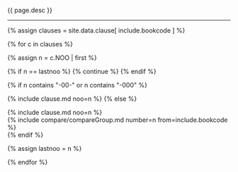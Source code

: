 {{ page.desc }}

***

{% assign clauses = site.data.clause[ include.bookcode ] %}

{% for c in clauses %}

{% assign n = c.NOO | first %}

{% if n == lastnoo %}
{% continue %}
{% endif %}

{% if n contains "-00-" or n contains "-000" %}
<!-- if Title -->
{% include clause.md noo=n %}
{% else %}
<!-- if Clause -->
<div id="SRC-{{n}}" class="compare-set">
<div class="compare-source">
{% include clause.md noo=n %}
</div>
<div class="compare-targets">
{% include compare/compareGroup.md number=n from=include.bookcode %}
</div>
</div>
{% endif %}

{% assign lastnoo = n %}

{% endfor %}
